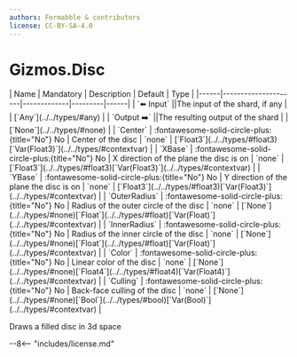 ```yaml
---
authors: Formabble & contributors
license: CC-BY-SA-4.0
---
```



# Gizmos.Disc

<div class="sh-parameters" markdown="1">
| Name | Mandatory | Description | Default | Type |
|------|---------------------|-------------|---------|------|
| `⬅️ Input` ||The input of the shard, if any | | [`Any`](../../types/#any) |
| `Output ➡️` ||The resulting output of the shard | | [`None`](../../types/#none) |
| `Center` | :fontawesome-solid-circle-plus:{title="No"} No  | Center of the disc | `none` | [`Float3`](../../types/#float3)[`Var(Float3)`](../../types/#contextvar) |
| `XBase` | :fontawesome-solid-circle-plus:{title="No"} No  | X direction of the plane the disc is on | `none` | [`Float3`](../../types/#float3)[`Var(Float3)`](../../types/#contextvar) |
| `YBase` | :fontawesome-solid-circle-plus:{title="No"} No  | Y direction of the plane the disc is on | `none` | [`Float3`](../../types/#float3)[`Var(Float3)`](../../types/#contextvar) |
| `OuterRadius` | :fontawesome-solid-circle-plus:{title="No"} No  | Radius of the outer circle of the disc | `none` | [`None`](../../types/#none)[`Float`](../../types/#float)[`Var(Float)`](../../types/#contextvar) |
| `InnerRadius` | :fontawesome-solid-circle-plus:{title="No"} No  | Radius of the inner circle of the disc | `none` | [`None`](../../types/#none)[`Float`](../../types/#float)[`Var(Float)`](../../types/#contextvar) |
| `Color` | :fontawesome-solid-circle-plus:{title="No"} No  | Linear color of the disc | `none` | [`None`](../../types/#none)[`Float4`](../../types/#float4)[`Var(Float4)`](../../types/#contextvar) |
| `Culling` | :fontawesome-solid-circle-plus:{title="No"} No  | Back-face culling of the disc | `none` | [`None`](../../types/#none)[`Bool`](../../types/#bool)[`Var(Bool)`](../../types/#contextvar) |

</div>

Draws a filled disc in 3d space

--8<-- "includes/license.md"

